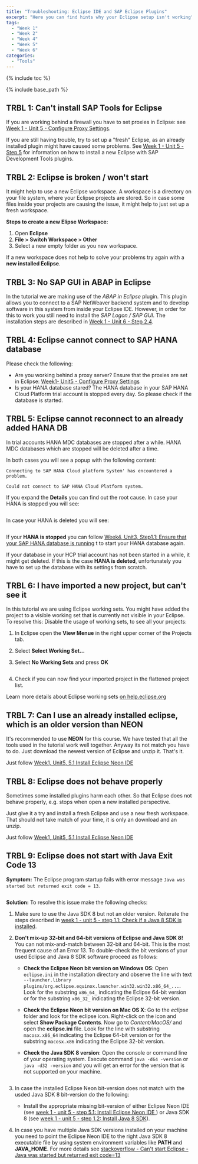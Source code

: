```yaml
---
title: "Troubleshooting: Eclipse IDE and SAP Eclipse Plugins"
excerpt: "Here you can find hints why your Eclipse setup isn't working"
tags:
  - "Week 1"
  - "Week 2"
  - "Week 4"
  - "Week 5"
  - "Week 6"
categories:
  - "Tools"
---
```


<a name="top"/>

{% include toc %}

{% include base_path %}

## TRBL 1: Can't install SAP Tools for Eclipse

If you are working behind a firewall you have to set proxies in Eclipse: see [Week 1 - Unit 5 - Configure Proxy Settings]({{base_path}}/week-1/unit-5/#configure-proxy-settings).

If you are still having trouble, try to set up a "fresh" Eclipse, as an already installed plugin might have caused some problems. See [Week 1 - Unit 5 - Step 5]({{base_path}}/week-1/unit-6/#step-5-install-and-configure-sap-tools-for-eclipse) for information on how to install a new Eclipse with SAP Development Tools plugins.

## TRBL 2: Eclipse is broken / won't start

It might help to use a new Eclipse workspace. A workspace is a directory on your file system, where your Eclipse projects are stored. So in case some files inside your projects are causing the issue, it might help to just set up a fresh workspace.

**Steps to create a new Elipse Workspace:**

1.  Open **Eclipse**
2.  **File > Switch Workspace > Other**
3.  Select a new empty folder as you new workspace.

If a new workspace does not help to solve your problems try again with a **new installed Eclipse**.

## TRBL 3: No SAP GUI in ABAP in Eclipse

In the tutorial we are making use of the _ABAP in Eclipse_ plugin. This plugin allows you to connect to a SAP NetWeaver backend system and to develop software in this system from inside your Eclipse IDE. However, in order for this to work you still need to install the _SAP Logon / SAP GUI_.
The installation steps are described in [Week 1 - Unit 6 - Step 2.4]({{base_path}}/week-1/unit-6/#setup-sap-gui-client).

## TRBL 4: Eclipse cannot connect to SAP HANA database

Please check the following:

-   Are you working behind a proxy server? Ensure that the proxies are set in Eclipse: [Week1- Unit5 - Configure Proxy Settings]({{base_path}}/week-1/unit-5/#configure-proxy-settings)
-   Is your HANA database stared? The HANA database in your SAP HANA Cloud Platform trial account is stopped every day. So please check if the database is started.

## TRBL 5: Eclipse cannot reconnect to an already added HANA DB

In trial accounts HANA MDC databases are stopped after a while. HANA MDC databases which are stopped will be deleted after a time.

In both cases you will see a popup with the following content:

    Connecting to SAP HANA Cloud platform System' has encountered a problem.

    Could not connect to SAP HANA Cloud Platform system.

If you expand the **Details** you can find out the root cause.
In case your HANA is stopped you will see:

<img src="{{base_path}}/troubleshooting/images/trbl-eclipse/trbl1/pic01--problem.png" alt="" with="640px" />

In case your HANA is deleted you will see:

<img src="{{base_path}}/troubleshooting/images/trbl-eclipse/trbl1/pic02--hanadeleted.png" alt="" with="640px" />

If your **HANA is stopped** you can follow [Week4, Unit3, Step1.1: Ensure that your SAP HANA database is running]({{base_path}}/week-4/unit-3/#step-11-ensure-that-your-sap-hana-database-is-running) t
to start your HANA database again.

If your database in your HCP trial account has not been started in a while, it might get deleted. If this is the case **HANA is deleted**, unfortunately you have to set up the database with its settings from scratch.

## TRBL 6: I have imported a new project, but can't see it

In this tutorial we are using Eclipse working sets. You might have added the project to a visible working set that is currently not visible in your Eclipse.
To resolve this: Disable the usage of working sets, to see all your projects:

1.  In Eclipse open the **View Menue** in the right upper corner of the Projects tab.
2.  Select **Select Working Set...**
3.  Select **No Working Sets** and press **OK**

    <img src="{{base_path}}/troubleshooting/images/trbl-eclipse/trbl6/pic01--noworkingset.png" alt="" with="640px" />

4.  Check if you can now find your imported project in the flattened project list.

Learn more details about Eclipse working sets [on help.eclipse.org](http://help.eclipse.org/neon/topic/org.eclipse.platform.doc.user/concepts/cworkset.htm?cp=0_2_1_6)

## TRBL 7: Can I use an already installed eclipse, which is an older version than **NEON**

It's recommended to use **NEON**  for this course. We have tested that all the tools used in the tutorial work well together.
Anyway its not match you have to do. Just download the newest version of Eclipse and unzip it. That's it.

Just follow [Week1, Unit5, 5.1 Install Eclipse Neon IDE]({{base_path}}/week-1/unit-5/#install-eclipse-neon-ide)

## TRBL 8: Eclipse does not behave properly

Sometimes some installed plugins harm each other. So that Eclipse does not behave properly, e.g. stops when open a new installed perspective.

Just give it a try and install a fresh Eclipse and use a new fresh workspace.
That should not take match of your time, it is only an download and an unzip.

Just follow [Week1, Unit5, 5.1 Install Eclipse Neon IDE]({{base_path}}/week-1/unit-5/#install-eclipse-neon-ide)

## TRBL 9: Eclipse does not start with Java Exit Code 13

**Symptom:** The Eclipse program startup fails with error message `Java was started but returned exit code = 13`.

<img src="{{base_path}}/troubleshooting/images/trbl-eclipse/trbl9/pic01--eclipsefailure-javacode13.png" alt="" with="640px" />

**Solution:** To resolve this issue make the following checks:

1.  Make sure to use the Java SDK 8 but not an older version. Reiterate the steps described in [week 1 - unit 5 - step 1.1: Check if a Java 8 SDK is installed]({{base_path}}/week-1/unit-5/#check-if-a-java-8-sdk-is-installed).
2.  **Don't mix-up 32-bit and 64-bit versions of Eclipse and Java SDK 8!** You can not mix-and-match between 32-bit and 64-bit. This is the most frequent cause of an Error 13. To double-check the bit versions of your used Eclipse and Java 8 SDK software proceed as follows:

    -   **Check the Eclipse Neon bit version on Windows OS**: Open `eclipse.ini` in the installation directory and observe the line with text `--launcher.library plugins/org.eclipse.equinox.launcher.win32.win32.x86_64_...`. Look for the substring `x86_64_` indicating the Eclipse 64-bit version or for the substring `x86_32_` indicating the Eclipse 32-bit version.
    -   **Check the Eclipse Neon bit version on Mac OS X**: Go to the _eclipse_ folder and look for the eclipse icon. Right-click on the icon and select **Show Package Contents**. Now go to _Content/MacOS/_ and open the **eclipse.ini** file. Look for the line with substring `macosx.x86_64` indicating the Eclipse 64-bit version or for the substring `macosx.x86` indicating the Eclipse 32-bit version.
    -   **Check the Java SDK 8 version**: Open the console or command line of your operating system. Execute command `java -d64 -version` or `java -d32 -version` and you will get an error for the version that is not supported on your machine.

        <img src="{{base_path}}/troubleshooting/images/trbl-eclipse/trbl9/pic02--check-java-bit-version.png" alt="" with="640px" />

3.  In case the installed Eclipse Neon bit-version does not match with the usded Java SDK 8 bit-version do the following:

    -   Install the appropriate missing bit-version of either Eclipse Neon IDE (see [week 1 - unit 5 - step 5.1: Install Eclipse Neon IDE ]({{base_path}}/week-1/unit-5/#install-eclipse-neon-ide)) or Java SDK 8 (see [week 1 - unit 5 - step 1.2: Install Java 8 SDK]({{base_path}}/week-1/unit-5/#install-java-8-sdk)).

4.  In case you have multiple Java SDK versions installed on your machine you need to point the Eclipse Neon IDE to the right Java SDK 8 executable file by using system environment variables like **PATH** and **JAVA_HOME**. For more details see [stackoverflow - Can't start Eclipse - Java was started but returned exit code=13](http://stackoverflow.com/questions/11461607/cant-start-eclipse-java-was-started-but-returned-exit-code-13)

